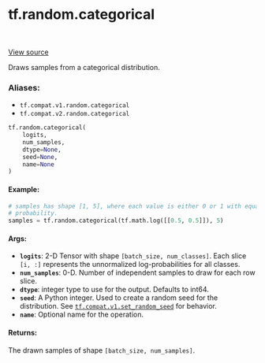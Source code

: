 <div itemscope itemtype="http://developers.google.com/ReferenceObject">
<meta itemprop="name" content="tf.random.categorical" />
<meta itemprop="path" content="Stable" />
</div>

# tf.random.categorical

<!-- Insert buttons -->

<table class="tfo-notebook-buttons tfo-api" align="left">
</table>

<a target="_blank" href="/code/stable/tensorflow/python/ops/random_ops.py">View source</a>



<!-- Start diff -->
Draws samples from a categorical distribution.

### Aliases:

* `tf.compat.v1.random.categorical`
* `tf.compat.v2.random.categorical`


``` python
tf.random.categorical(
    logits,
    num_samples,
    dtype=None,
    seed=None,
    name=None
)
```



<!-- Placeholder for "Used in" -->


#### Example:



```python
# samples has shape [1, 5], where each value is either 0 or 1 with equal
# probability.
samples = tf.random.categorical(tf.math.log([[0.5, 0.5]]), 5)
```

#### Args:


* <b>`logits`</b>: 2-D Tensor with shape `[batch_size, num_classes]`.  Each slice
  `[i, :]` represents the unnormalized log-probabilities for all classes.
* <b>`num_samples`</b>: 0-D.  Number of independent samples to draw for each row slice.
* <b>`dtype`</b>: integer type to use for the output. Defaults to int64.
* <b>`seed`</b>: A Python integer. Used to create a random seed for the distribution.
  See <a href="../../tf/compat/v1/set_random_seed.md"><code>tf.compat.v1.set_random_seed</code></a> for behavior.
* <b>`name`</b>: Optional name for the operation.


#### Returns:

The drawn samples of shape `[batch_size, num_samples]`.
